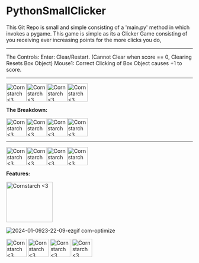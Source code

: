 # PythonSmallClicker

This Git Repo is small and simple consisting of a 'main.py' method in which invokes a pygame.
This game is simple as its a Clicker Game consisting of you receiving ever increasing points for the more clicks you do,

______________________________________________________________________________________________



The Controls:
Enter: Clear/Restart. (Cannot Clear when score == 0, Clearing Resets Box Object)
Mouse1: Correct Clicking of Box Object causes +1 to score.
 
______________________________________________________________________________________________


<img src="https://github.com/Kingerthanu/PythonSmallClicker/assets/76754592/d7e870ac-27d5-4717-9595-3e3bc9529d46" alt="Cornstarch <3" width="55" height="49"><img src="https://github.com/Kingerthanu/PythonSmallClicker/assets/76754592/d7e870ac-27d5-4717-9595-3e3bc9529d46" alt="Cornstarch <3" width="55" height="49"><img src="https://github.com/Kingerthanu/PythonSmallClicker/assets/76754592/d7e870ac-27d5-4717-9595-3e3bc9529d46" alt="Cornstarch <3" width="55" height="49"><img src="https://github.com/Kingerthanu/PythonSmallClicker/assets/76754592/d7e870ac-27d5-4717-9595-3e3bc9529d46" alt="Cornstarch <3" width="55" height="49">


**The Breakdown:**



<img src="https://github.com/Kingerthanu/PythonSmallClicker/assets/76754592/540a38c0-344b-4f8b-8420-bdb88e6ae321" alt="Cornstarch <3" width="55" height="49"><img src="https://github.com/Kingerthanu/PythonSmallClicker/assets/76754592/540a38c0-344b-4f8b-8420-bdb88e6ae321" alt="Cornstarch <3" width="55" height="49"><img src="https://github.com/Kingerthanu/PythonSmallClicker/assets/76754592/540a38c0-344b-4f8b-8420-bdb88e6ae321" alt="Cornstarch <3" width="55" height="49"><img src="https://github.com/Kingerthanu/PythonSmallClicker/assets/76754592/540a38c0-344b-4f8b-8420-bdb88e6ae321" alt="Cornstarch <3" width="55" height="49">


______________________________________________________________________________________________

<img src="https://github.com/Kingerthanu/PythonSmallClicker/assets/76754592/8ce1a9da-0c57-4291-9df7-03a713356b63" alt="Cornstarch <3" width="55" height="49"><img src="https://github.com/Kingerthanu/PythonSmallClicker/assets/76754592/8ce1a9da-0c57-4291-9df7-03a713356b63" alt="Cornstarch <3" width="55" height="49"><img src="https://github.com/Kingerthanu/PythonSmallClicker/assets/76754592/8ce1a9da-0c57-4291-9df7-03a713356b63" alt="Cornstarch <3" width="55" height="49"><img src="https://github.com/Kingerthanu/PythonSmallClicker/assets/76754592/8ce1a9da-0c57-4291-9df7-03a713356b63" alt="Cornstarch <3" width="55" height="49">

**Features:**

<img src="https://github.com/Kingerthanu/PythonSmallClicker/assets/76754592/7b78dddc-6e9f-49ec-a472-43747ec94e85" alt="Cornstarch <3" width="125" height="109">

![2024-01-0923-22-09-ezgif com-optimize](https://github.com/Kingerthanu/PythonSmallClicker/assets/76754592/e4204d2a-5a15-457d-bfdf-743bef5e9db1)


<img src="https://github.com/Kingerthanu/PythonSmallClicker/assets/76754592/693fba63-b74f-471d-8572-a35188e5b6ef" alt="Cornstarch <3" width="55" height="49"> <img src="https://github.com/Kingerthanu/PythonSmallClicker/assets/76754592/693fba63-b74f-471d-8572-a35188e5b6ef" alt="Cornstarch <3" width="55" height="49"> <img src="https://github.com/Kingerthanu/PythonSmallClicker/assets/76754592/693fba63-b74f-471d-8572-a35188e5b6ef" alt="Cornstarch <3" width="55" height="49"> <img src="https://github.com/Kingerthanu/PythonSmallClicker/assets/76754592/693fba63-b74f-471d-8572-a35188e5b6ef" alt="Cornstarch <3" width="55" height="49">

